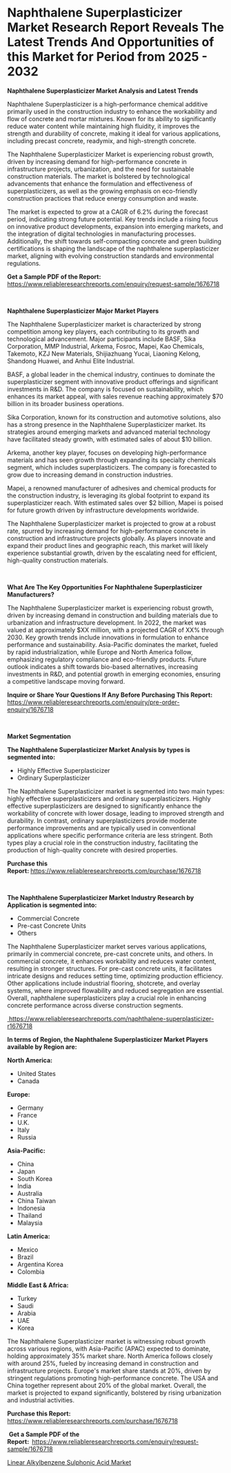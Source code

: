 <p><h1>Naphthalene Superplasticizer Market Research Report Reveals The Latest Trends And Opportunities of this Market for Period from 2025 - 2032</h1></p><p><strong>Naphthalene Superplasticizer Market Analysis and Latest Trends</strong></p>
<p><p>Naphthalene Superplasticizer is a high-performance chemical additive primarily used in the construction industry to enhance the workability and flow of concrete and mortar mixtures. Known for its ability to significantly reduce water content while maintaining high fluidity, it improves the strength and durability of concrete, making it ideal for various applications, including precast concrete, readymix, and high-strength concrete.</p><p>The Naphthalene Superplasticizer Market is experiencing robust growth, driven by increasing demand for high-performance concrete in infrastructure projects, urbanization, and the need for sustainable construction materials. The market is bolstered by technological advancements that enhance the formulation and effectiveness of superplasticizers, as well as the growing emphasis on eco-friendly construction practices that reduce energy consumption and waste.</p><p>The market is expected to grow at a CAGR of 6.2% during the forecast period, indicating strong future potential. Key trends include a rising focus on innovative product developments, expansion into emerging markets, and the integration of digital technologies in manufacturing processes. Additionally, the shift towards self-compacting concrete and green building certifications is shaping the landscape of the naphthalene superplasticizer market, aligning with evolving construction standards and environmental regulations.</p></p>
<p><strong>Get a Sample PDF of the Report:&nbsp;</strong> <a href="https://www.reliableresearchreports.com/enquiry/request-sample/1676718?utm_campaign=2009&utm_medium=2&utm_source=Github&utm_content=ia&utm_term=06022025&utm_id=naphthalene-superplasticizer">https://www.reliableresearchreports.com/enquiry/request-sample/1676718</a></p>
<p>&nbsp;</p>
<p><strong>Naphthalene Superplasticizer Major Market Players</strong></p>
<p><p>The Naphthalene Superplasticizer market is characterized by strong competition among key players, each contributing to its growth and technological advancement. Major participants include BASF, Sika Corporation, MMP Industrial, Arkema, Fosroc, Mapei, Kao Chemicals, Takemoto, KZJ New Materials, Shijiazhuang Yucai, Liaoning Kelong, Shandong Huawei, and Anhui Elite Industrial.</p><p>BASF, a global leader in the chemical industry, continues to dominate the superplasticizer segment with innovative product offerings and significant investments in R&D. The company is focused on sustainability, which enhances its market appeal, with sales revenue reaching approximately $70 billion in its broader business operations.</p><p>Sika Corporation, known for its construction and automotive solutions, also has a strong presence in the Naphthalene Superplasticizer market. Its strategies around emerging markets and advanced material technology have facilitated steady growth, with estimated sales of about $10 billion.</p><p>Arkema, another key player, focuses on developing high-performance materials and has seen growth through expanding its specialty chemicals segment, which includes superplasticizers. The company is forecasted to grow due to increasing demand in construction industries.</p><p>Mapei, a renowned manufacturer of adhesives and chemical products for the construction industry, is leveraging its global footprint to expand its superplasticizer reach. With estimated sales over $2 billion, Mapei is poised for future growth driven by infrastructure developments worldwide.</p><p>The Naphthalene Superplasticizer market is projected to grow at a robust rate, spurred by increasing demand for high-performance concrete in construction and infrastructure projects globally. As players innovate and expand their product lines and geographic reach, this market will likely experience substantial growth, driven by the escalating need for efficient, high-quality construction materials.</p></p>
<p>&nbsp;</p>
<p><strong>What Are The Key Opportunities For Naphthalene Superplasticizer Manufacturers?</strong></p>
<p><p>The Naphthalene Superplasticizer market is experiencing robust growth, driven by increasing demand in construction and building materials due to urbanization and infrastructure development. In 2022, the market was valued at approximately $XX million, with a projected CAGR of XX% through 2030. Key growth trends include innovations in formulation to enhance performance and sustainability. Asia-Pacific dominates the market, fueled by rapid industrialization, while Europe and North America follow, emphasizing regulatory compliance and eco-friendly products. Future outlook indicates a shift towards bio-based alternatives, increasing investments in R&D, and potential growth in emerging economies, ensuring a competitive landscape moving forward.</p></p>
<p><strong>Inquire or Share Your Questions If Any Before Purchasing This Report:</strong> <a href="https://www.reliableresearchreports.com/enquiry/pre-order-enquiry/1676718?utm_campaign=2009&utm_medium=2&utm_source=Github&utm_content=ia&utm_term=06022025&utm_id=naphthalene-superplasticizer">https://www.reliableresearchreports.com/enquiry/pre-order-enquiry/1676718</a></p>
<p>&nbsp;</p>
<p><strong>Market Segmentation</strong></p>
<p><strong>The Naphthalene Superplasticizer Market Analysis by types is segmented into:</strong></p>
<p><ul><li>Highly Effective Superplasticizer</li><li>Ordinary Superplasticizer</li></ul></p>
<p><p>The Naphthalene Superplasticizer market is segmented into two main types: highly effective superplasticizers and ordinary superplasticizers. Highly effective superplasticizers are designed to significantly enhance the workability of concrete with lower dosage, leading to improved strength and durability. In contrast, ordinary superplasticizers provide moderate performance improvements and are typically used in conventional applications where specific performance criteria are less stringent. Both types play a crucial role in the construction industry, facilitating the production of high-quality concrete with desired properties.</p></p>
<p><strong>Purchase this Report:&nbsp;</strong><a href="https://www.reliableresearchreports.com/purchase/1676718?utm_campaign=2009&utm_medium=2&utm_source=Github&utm_content=ia&utm_term=06022025&utm_id=naphthalene-superplasticizer">https://www.reliableresearchreports.com/purchase/1676718</a></p>
<p>&nbsp;</p>
<p><strong>The Naphthalene Superplasticizer Market Industry Research by Application is segmented into:</strong></p>
<p><ul><li>Commercial Concrete</li><li>Pre-cast Concrete Units</li><li>Others</li></ul></p>
<p><p>The Naphthalene Superplasticizer market serves various applications, primarily in commercial concrete, pre-cast concrete units, and others. In commercial concrete, it enhances workability and reduces water content, resulting in stronger structures. For pre-cast concrete units, it facilitates intricate designs and reduces setting time, optimizing production efficiency. Other applications include industrial flooring, shotcrete, and overlay systems, where improved flowability and reduced segregation are essential. Overall, naphthalene superplasticizers play a crucial role in enhancing concrete performance across diverse construction segments.</p></p>
<p><a href="https://www.reliableresearchreports.com/naphthalene-superplasticizer-r1676718?utm_campaign=2009&utm_medium=2&utm_source=Github&utm_content=ia&utm_term=06022025&utm_id=naphthalene-superplasticizer">&nbsp;https://www.reliableresearchreports.com/naphthalene-superplasticizer-r1676718</a></p>
<p><strong>In terms of Region, the Naphthalene Superplasticizer Market Players available by Region are:</strong></p>
<p>
    <p> <strong> North America: </strong>
        <ul>
            <li>United States</li>
            <li>Canada</li>
        </ul>
        </p> 
    <p> <strong> Europe: </strong>
        <ul>
            <li>Germany</li>
            <li>France</li>
            <li>U.K.</li>
            <li>Italy</li>
            <li>Russia</li>
        </ul>
        </p> 
    <p> <strong> Asia-Pacific: </strong>
        <ul>
            <li>China</li>
            <li>Japan</li>
            <li>South Korea</li>
            <li>India</li>
            <li>Australia</li>
            <li>China Taiwan</li>
            <li>Indonesia</li>
            <li>Thailand</li>
            <li>Malaysia</li>
        </ul>
        </p> 
    <p> <strong> Latin America: </strong>
        <ul>
            <li>Mexico</li>
            <li>Brazil</li>
            <li>Argentina Korea</li>
            <li>Colombia</li>
        </ul>
        </p> 
    <p> <strong> Middle East & Africa: </strong>
        <ul>
            <li>Turkey</li>
            <li>Saudi</li>
            <li>Arabia</li>
            <li>UAE</li>
            <li>Korea</li>
        </ul>
    </p>
    </p>
<p><p>The Naphthalene Superplasticizer market is witnessing robust growth across various regions, with Asia-Pacific (APAC) expected to dominate, holding approximately 35% market share. North America follows closely with around 25%, fueled by increasing demand in construction and infrastructure projects. Europe's market share stands at 20%, driven by stringent regulations promoting high-performance concrete. The USA and China together represent about 20% of the global market. Overall, the market is projected to expand significantly, bolstered by rising urbanization and industrial activities.</p></p>
<p><strong>Purchase this Report: </strong><a href="https://www.reliableresearchreports.com/purchase/1676718?utm_campaign=2009&utm_medium=2&utm_source=Github&utm_content=ia&utm_term=06022025&utm_id=naphthalene-superplasticizer">https://www.reliableresearchreports.com/purchase/1676718</a></p>
<p>&nbsp;<strong>Get a Sample PDF of the Report:&nbsp;&nbsp;</strong><a href="https://www.reliableresearchreports.com/enquiry/request-sample/1676718?utm_campaign=2009&utm_medium=2&utm_source=Github&utm_content=ia&utm_term=06022025&utm_id=naphthalene-superplasticizer">https://www.reliableresearchreports.com/enquiry/request-sample/1676718</a></p>
<p><strong></strong></p>
<p><p><a href="https://github.com/hgf64gh/Market-Research-Report-List-1/blob/main/linear-alkylbenzene-sulphonic-acid-market.md?utm_campaign=2009&utm_medium=2&utm_source=Github&utm_content=ia&utm_term=06022025&utm_id=naphthalene-superplasticizer">Linear Alkylbenzene Sulphonic Acid Market</a></p></p>
